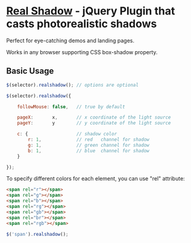 # [Real Shadow](http://indamix.github.com/real-shadow/) - jQuery Plugin that casts photorealistic shadows
Perfect for eye-catching demos and landing pages.

Works in any browser supporting CSS box-shadow property.

## Basic Usage

```javascript
$(selector).realshadow(); // options are optional

$(selector).realshadow({

	followMouse: false,   // true by default

	pageX:       x,       // x coordinate of the light source
	pageY:       y        // y coordinate of the light source

	c: {                  // shadow color
		r: 1,             // red   channel for shadow
		g: 1,             // green channel for shadow
		b: 1,             // blue  channel for shadow
	}

});
```

To specify different colors for each element, you can use "rel" attribute:

```html
<span rel="r"></span>
<span rel="g"></span>
<span rel="b"></span>
<span rel="rg"></span>
<span rel="gb"></span>
<span rel="br"></span>
<span rel="rgb"></span>
```

```javascript
$('span').realshadow();
```